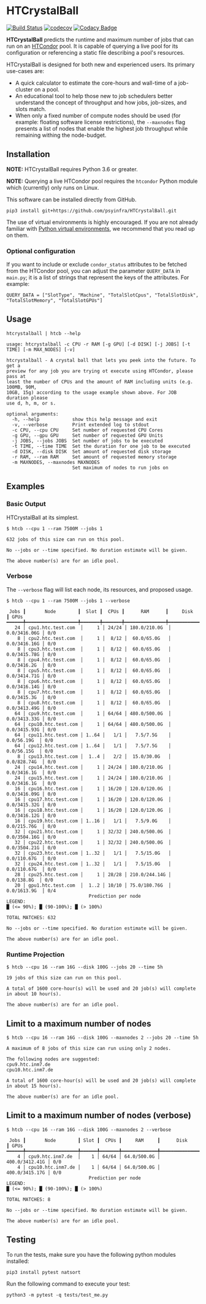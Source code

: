 # HTCrystalBall

[![Build Status](https://travis-ci.org/psyinfra/HTCrystalBall.svg?branch=master)](https://travis-ci.org/psyinfra/HTCrystalBall)
[![codecov](https://codecov.io/gh/psyinfra/HTCrystalBall/branch/master/graph/badge.svg)](https://codecov.io/gh/psyinfra/HTCrystalBall)
[![Codacy Badge](https://app.codacy.com/project/badge/Grade/a3f2efd33ff14ab9af91e5a367b6d0ff)](https://www.codacy.com/gh/psyinfra/HTCrystalBall?utm_source=github.com&amp;utm_medium=referral&amp;utm_content=psyinfra/HTCrystalBall&amp;utm_campaign=Badge_Grade)

**HTCrystalBall** predicts the runtime and maximum number of jobs that can run
on an [HTCondor](https://research.cs.wisc.edu/htcondor/) pool. It is capable of
querying a live pool for its configuration or referencing a static file
describing a pool's resources.

HTCrystalBall is designed for both new and experienced users. Its primary
use-cases are:

* A quick calculator to estimate the core-hours and wall-time of a job-cluster
  on a pool.
* An educational tool to help those new to job schedulers better understand
  the concept of throughput and how jobs, job-sizes, and slots match.
* When only a fixed number of compute nodes should be used (for example:
  floating software license restrictions), the `--maxnodes` flag presents a
  list of nodes that enable the highest job throughput while remaining withing
  the node-budget.

## Installation

**NOTE:** HTCrystalBall requires Python 3.6 or greater.

**NOTE:** Querying a live HTCondor pool requires the `htcondor` Python module
which (currently) only runs on Linux.

This software can be installed directly from GitHub.
```
pip3 install git+https://github.com/psyinfra/HTCrystalBall.git
```

The use of virtual environments is highly encouraged. If you are not already
familiar with
[Python virtual environments](https://packaging.python.org/guides/installing-using-pip-and-virtual-environments/),
we recommend that you read up on them.

### Optional configuration

If you want to include or exclude `condor_status` attributes to be fetched from
the HTCondor pool, you can adjust the parameter `QUERY_DATA` in `main.py`; it
is a list of strings that represent the keys of the attributes. For example:

```
QUERY_DATA = ["SlotType", "Machine", "TotalSlotCpus", "TotalSlotDisk", "TotalSlotMemory", "TotalSlotGPUs"]
```

## Usage

```
htcrystalball | htcb --help

usage: htcrystalball -c CPU -r RAM [-g GPU] [-d DISK] [-j JOBS] [-t TIME] [-m MAX_NODES] [-v]

htcrystalball - A crystal ball that lets you peek into the future. To get a
preview for any job you are trying ot execute using HTCondor, please pass at
least the number of CPUs and the amount of RAM including units (e.g. 100MB, 90M,
10GB, 15g) according to the usage example shown above. For JOB duration please
use d, h, m, or s.

optional arguments:
  -h, --help            show this help message and exit
  -v, --verbose         Print extended log to stdout
  -c CPU, --cpu CPU     Set number of requested CPU Cores
  -g GPU, --gpu GPU     Set number of requested GPU Units
  -j JOBS, --jobs JOBS  Set number of jobs to be executed
  -t TIME, --time TIME  Set the duration for one job to be executed
  -d DISK, --disk DISK  Set amount of requested disk storage
  -r RAM, --ram RAM     Set amount of requested memory storage
  -m MAXNODES, --maxnodes MAXNODES
                        Set maximum of nodes to run jobs on
```
## Examples

### Basic Output

HTCrystalBall at its simplest.
```
$ htcb --cpu 1 --ram 7500M --jobs 1

632 jobs of this size can run on this pool.

No --jobs or --time specified. No duration estimate will be given.

The above number(s) are for an idle pool.
```

### Verbose
The `--verbose` flag will list each node, its resources, and proposed usage.

```
$ htcb --cpu 1 --ram 7500M --jobs 1 --verbose

 Jobs ┃       Node        ┃  Slot ┃  CPUs ┃      RAM      ┃     Disk     ┃ GPUs
━━━━━━╇━━━━━━━━━━━━━━━━━━━╇━━━━━━━╇━━━━━━━╇━━━━━━━━━━━━━━━╇━━━━━━━━━━━━━━╇━━━━━━
   24 │ cpu1.htc.test.com  │     1 │ 24/24 │ 180.0/210.0G  │ 0.0/3416.06G │ 0/0
    8 │ cpu2.htc.test.com  │     1 │  8/12 │  60.0/65.0G   │ 0.0/3416.16G │ 0/0
    8 │ cpu3.htc.test.com  │     1 │  8/12 │  60.0/65.0G   │ 0.0/3415.78G │ 0/0
    8 │ cpu4.htc.test.com  │     1 │  8/12 │  60.0/65.0G   │ 0.0/3416.2G  │ 0/0
    8 │ cpu5.htc.test.com  │     1 │  8/12 │  60.0/65.0G   │ 0.0/3414.71G │ 0/0
    8 │ cpu6.htc.test.com  │     1 │  8/12 │  60.0/65.0G   │ 0.0/3416.14G │ 0/0
    8 │ cpu7.htc.test.com  │     1 │  8/12 │  60.0/65.0G   │ 0.0/3415.3G  │ 0/0
    8 │ cpu8.htc.test.com  │     1 │  8/12 │  60.0/65.0G   │ 0.0/3413.49G │ 0/0
   64 │ cpu9.htc.test.com  │     1 │ 64/64 │ 480.0/500.0G  │ 0.0/3413.33G │ 0/0
   64 │ cpu10.htc.test.com │     1 │ 64/64 │ 480.0/500.0G  │ 0.0/3415.93G │ 0/0
   64 │ cpu11.htc.test.com │ 1..64 │   1/1 │   7.5/7.5G    │  0.0/56.19G  │ 0/0
   64 │ cpu12.htc.test.com │ 1..64 │   1/1 │   7.5/7.5G    │  0.0/56.15G  │ 0/0
    8 │ cpu13.htc.test.com │  1..4 │   2/2 │  15.0/30.0G   │ 0.0/828.74G  │ 0/0
   24 │ cpu14.htc.test.com │     1 │ 24/24 │ 180.0/210.0G  │ 0.0/3416.1G  │ 0/0
   24 │ cpu15.htc.test.com │     1 │ 24/24 │ 180.0/210.0G  │ 0.0/3416.1G  │ 0/0
   16 │ cpu16.htc.test.com │     1 │ 16/20 │ 120.0/120.0G  │ 0.0/3416.09G │ 0/0
   16 │ cpu17.htc.test.com │     1 │ 16/20 │ 120.0/120.0G  │ 0.0/3415.32G │ 0/0
   16 │ cpu18.htc.test.com │     1 │ 16/20 │ 120.0/120.0G  │ 0.0/3416.12G │ 0/0
   16 │ cpu19.htc.test.com │ 1..16 │   1/1 │   7.5/9.0G    │ 0.0/215.76G  │ 0/0
   32 │ cpu21.htc.test.com │     1 │ 32/32 │ 240.0/500.0G  │ 0.0/3504.16G │ 0/0
   32 │ cpu22.htc.test.com │     1 │ 32/32 │ 240.0/500.0G  │ 0.0/3504.21G │ 0/0
   32 │ cpu23.htc.test.com │ 1..32 │   1/1 │   7.5/15.0G   │ 0.0/110.67G  │ 0/0
   32 │ cpu24.htc.test.com │ 1..32 │   1/1 │   7.5/15.0G   │ 0.0/110.67G  │ 0/0
   28 │ cpu25.htc.test.com │     1 │ 28/28 │ 210.0/244.14G │  0.0/138.8G  │ 0/0
   20 │ gpu1.htc.test.com  │  1..2 │ 10/10 │ 75.0/180.76G  │ 0.0/1613.9G  │ 0/4
                              Prediction per node
LEGEND:
█ (<= 90%); █ (90-100%); █ (> 100%)

TOTAL MATCHES: 632

No --jobs or --time specified. No duration estimate will be given.

The above number(s) are for an idle pool.
```

### Runtime Projection
```
$ htcb --cpu 16 --ram 16G --disk 100G --jobs 20 --time 5h

19 jobs of this size can run on this pool.

A total of 1600 core-hour(s) will be used and 20 job(s) will complete in about 10 hour(s).

The above number(s) are for an idle pool.
```

## Limit to a maximum number of nodes

```
$ htcb --cpu 16 --ram 16G --disk 100G --maxnodes 2 --jobs 20 --time 5h

A maximum of 8 jobs of this size can run using only 2 nodes.

The following nodes are suggested:
cpu9.htc.inm7.de
cpu10.htc.inm7.de

A total of 1600 core-hour(s) will be used and 20 job(s) will complete in about 15 hour(s).

The above number(s) are for an idle pool.
```

## Limit to a maximum number of nodes (verbose)

```
$ htcb --cpu 16 --ram 16G --disk 100G --maxnodes 2 --verbose

 Jobs ┃       Node        ┃ Slot ┃  CPUs ┃     RAM     ┃      Disk      ┃ GPUs
━━━━━━╇━━━━━━━━━━━━━━━━━━━╇━━━━━━╇━━━━━━━╇━━━━━━━━━━━━━╇━━━━━━━━━━━━━━━━╇━━━━━━
    4 │ cpu9.htc.inm7.de  │    1 │ 64/64 │ 64.0/500.0G │ 400.0/3412.41G │ 0/0
    4 │ cpu10.htc.inm7.de │    1 │ 64/64 │ 64.0/500.0G │ 400.0/3415.17G │ 0/0
                              Prediction per node
LEGEND:
█ (<= 90%); █ (90-100%); █ (> 100%)

TOTAL MATCHES: 8

No --jobs or --time specified. No duration estimate will be given.

The above number(s) are for an idle pool.
```

## Testing
To run the tests, make sure you have the following python modules installed:

```
pip3 install pytest natsort
```

Run the following command to execute your test:

```
python3 -m pytest -q tests/test_me.py
```
